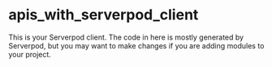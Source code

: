 # apis_with_serverpod_client

This is your Serverpod client. The code in here is mostly generated by
Serverpod, but you may want to make changes if you are adding modules to your
project.
